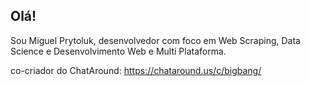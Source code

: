## Olá!

Sou Miguel Prytoluk, desenvolvedor com foco em Web Scraping, Data Science e Desenvolvimento Web e Multi Plataforma.

co-criador do ChatAround:
https://chataround.us/c/bigbang/
